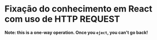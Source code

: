 # Fixação do conhecimento em React com uso de HTTP REQUEST
**Note: this is a one-way operation. Once you `eject`, you can't go back!**
